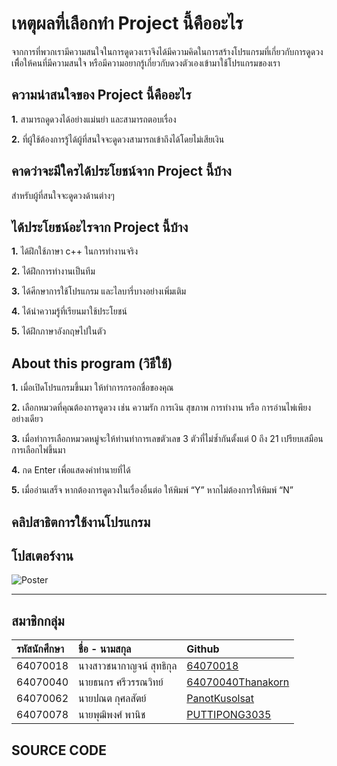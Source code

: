 # **เหตุผลที่เลือกทำ Project นี้คืออะไร**
จากการที่พวกเรามีความสนใจในการดูดวงเราจึงได้มีความคิดในการสร้างโปรแกรมที่เกี่ยวกับการดูดวงเพิื่อให้คนที่มีความสนใจ หรือมีความอยากรู้เกี่ยวกับดวงตัวเองเข้ามาใช้โปรแกรมของเรา

## **ความน่าสนใจของ Project นี้คืออะไร**
**1.** สามารถดูดวงได้อย่างแม่นยำ และสามารถตอบเรื่อง

**2.** ที่ผู้ใช้ต้องการรู้ได้ผู้ที่สนใจจะดูดวงสามารถเข้าถึงได้โดยไม่เสียเงิน

## **คาดว่าจะมีใครได้ประโยชน์จาก Project นี้บ้าง**
สำหรับผู้ที่สนใจจะดูดวงด้านต่างๆ

## **ได้ประโยชน์อะไรจาก Project นี้บ้าง**
**1.** ได้ฝึกใช้ภาษา c++ ในการทำงานจริง

**2.** ได้ฝึกการทำงานเป็นทีม

**3.** ได้ศีกษาการใช้โปรแกรม และไลบารี่บางอย่างเพิ่มเติม

**4.** ได้นำความรู้ที่เรียนมาใช้ประโยชน์

**5.** ได้ฝึกภาษาอังกฤษไปในตัว

## **About this program (วิธีใช้)**
**1.** เมื่อเปิดโปรแกรมขึ้นมา ให้ทำการกรอกชื่อของคุณ

**2.** เลือกหมวดที่คุณต้องการดูดวง เช่น ความรัก การเงิน สุขภาพ การทำงาน หรือ การอ่านไพ่เพียงอย่างเดียว

**3.** เมื่อทำการเลือกหมวดหมู่จะให้ท่านทำการเลขตัวเลข 3 ตัวที่ไม่ซ้ำกันตั้งแต่ 0 ถึง 21 เปรียบเสมือนการเลือกไพ่ขึ้นมา

**4.** กด Enter เพื่อแสดงคำทำนายที่ได้

**5.** เมื่ออ่านเสร็จ หากต้องการดูดวงในเรื่องอื่นต่อ ให้พิมพ์ “Y” หากไม่ต้องการให้พิมพ์ “N”


## คลิปสาธิตการใช้งานโปรแกรม


## โปสเตอร์งาน

![Poster](https://user-images.githubusercontent.com/88476014/165574209-94266c48-e160-4742-97b3-1017204dd6e0.png)

---
## สมาชิกกลุ่ม
| รหัสนักศึกษา| ชื่อ - นามสกุล |    Github    |
| :---         |     :---      |          :--- |
| 64070018   |นางสาวชนากาญจน์ สุทธิกุล     | [64070018](https://github.com/64070018) |
| 64070040   |นายธนกร ศรีวรรณวิทย์     | [64070040Thanakorn](https://github.com/64070040Thanakorn) |
| 64070062   |นายปณต กุศลสัตย์     | [PanotKusolsat](https://github.com/PanotKusolsat)  |
| 64070078   |นายพุฒิพงศ์  พานิช     | [PUTTIPONG3035](https://github.com/PUTTIPONG3035)  |

## SOURCE CODE
